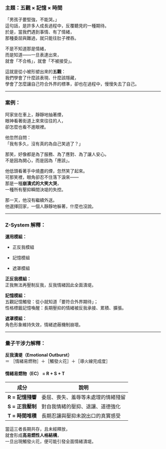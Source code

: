 ### 主題：五觀 × 記憶 × 時間

「男孩子要堅強，不能哭。」  
這句話，是許多人成長過程中，反覆聽見的一種期待。  
於是，當我們遇到事情、有了情緒，  
那種委屈與難過，就只能往肚子裡吞。

不是不知道那是情緒，  
而是知道——一旦表達出來，  
就會「不合格」，就會「不被接受」。

這就是從小被形塑出來的**五觀**：  
我們學會了什麼該表現、什麼該隱藏，  
學會了怎麼讓自己符合外界的標準，卻也在過程中，慢慢失去了自己。

---

### 案例：

阿家坐在車上，靜靜地抽著煙，  
眼神看著街道上來來往往的人，  
卻怎麼也看不進眼裡。

他忽然自問：  
「我有多久，沒有真的為自己笑過了？」

那笑，好像都是為了服務、為了應對、為了讓人安心。  
不是因為開心，而是因為「應該」。

他低頭看著手中燒盡的煙，忽然笑了起來。  
可那笑裡，眼角卻忍不住落下淚來——  
那是一種**崩潰式的大笑大哭**，  
一種所有壓抑瞬間決堤的失控。

那一天，他沒有繼續外送。  
他選擇回家，一個人靜靜地躲著，什麼也沒說。

---

### Z-System 解釋：

**運用模組：**

- 正反我模組
    
- 記憶模組
    
- 遮罩模組
    

**正反我模組：**  
正我無法再壓制反我，反我情緒因此全面潰堤。

**記憶模組：**  
五觀記憶觸發：從小就知道「要符合外界期待」；  
性格標籤記憶喚醒：長期壓抑的情緒被反我承接、累積、擴張。

**遮罩模組：**  
角色形象維持失效，情緒遮蔽機制崩壞。

---

### 量子干涉力解釋：

**反我潰堤（Emotional Outburst）**  
＝ ［情緒易燃物］＋［觸發火花］＋［導火線完成度］

#### 情緒易燃物（EC） = R + S + T

|成分|說明|
|---|---|
|**R = 記憶殘響**|委屈、喪失、羞辱等未處理的情緒殘留|
|**S = 正我壓制**|對自我情緒的壓抑、退讓、道德強化|
|**T = 時間堆積**|長期忍讓與壓抑未說出口的真實感受|

當這三者長期共存，且未經釋放，  
就會形成**高易燃性人格結構**，  
一旦出現觸發火花，便可能引發全面情緒潰堤。